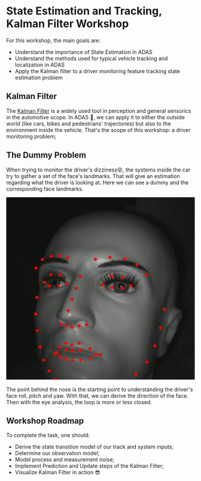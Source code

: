 # State Estimation and Tracking, Kalman Filter Workshop

For this workshop, the main goals are:
* Understand the importance of State Estimation in ADAS
* Understand the methods used for typical vehicle tracking and localization in ADAS
* Apply the Kalman filter to a driver monitoring feature tracking state estimation problem

## Kalman Filter
The [Kalman Filter](https://en.wikipedia.org/wiki/Kalman_filter) is a widely used tool in perception and general sensorics in the automotive scope. In ADAS 🚗, we can apply it to either the outside world (like cars, bikes and pedestrians' trajectories) but also to the environment inside the vehicle. That's the scope of this workshop: a driver monitoring problem;

## The Dummy Problem

When trying to monitor the driver's dizziness😵‍, the systems inside the car try to gather a set of the face's landmarks. That will give an estimation regarding what the driver is looking at. Here we can see a dummy and the corresponding face landmarks.


![Dummy image](https://github.com/L-eonor/CES_Kalman_WS/blob/main/images/dummy_with_landmarks.jpg)


The point behind the nose is the starting point to understanding the driver's face roll, pitch and yaw. With that, we can derive the direction of the face. Then with the eye analysis, the loop is more or less closed.


## Workshop Roadmap

To complete the task, one should:
* Derive the state transition model of our track and system inputs;
* Determine our observation model;
* Model process and measurement noise;
* Implement Prediction and Update steps of the Kalman Filter;
* Visualize Kalman Filter in action 😎
